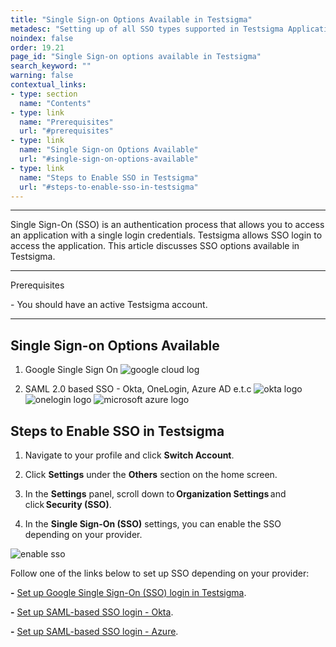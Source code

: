 ```yaml
---
title: "Single Sign-on Options Available in Testsigma"
metadesc: "Setting up of all SSO types supported in Testsigma Application. With SSO, there's no need to store and manage passwords for the websites."
noindex: false
order: 19.21
page_id: "Single Sign-on options available in Testsigma"
search_keyword: ""
warning: false
contextual_links:
- type: section
  name: "Contents"
- type: link
  name: "Prerequisites"
  url: "#prerequisites"
- type: link
  name: "Single Sign-on Options Available"
  url: "#single-sign-on-options-available"
- type: link
  name: "Steps to Enable SSO in Testsigma"
  url: "#steps-to-enable-sso-in-testsigma"
---
```


---

Single Sign-On (SSO) is an authentication process that allows you to access an application with a single login credentials. Testsigma allows SSO login to access the application. This article discusses SSO options available in Testsigma.

---


<p id="prerequisites">Prerequisites</p>
- You should have an active Testsigma account.


---

## **Single Sign-on Options Available**


1. Google Single Sign On
    ![google cloud log](https://docs.testsigma.com/images/security/google-cloud-logo.png)


2. SAML 2.0 based SSO - Okta, OneLogin, Azure AD e.t.c
    ![okta logo](https://docs.testsigma.com/images/security/okta-logo.png)
    ![onelogin logo](https://docs.testsigma.com/images/security/onelogin-logo.png)
    ![microsoft azure logo](https://docs.testsigma.com/images/security/microsoft-azure-logo.png)

## **Steps to Enable SSO in Testsigma**

1. Navigate to your profile and click **Switch Account**.

2. Click **Settings** under the **Others** section on the home screen.

3. In the **Settings** panel, scroll down to **Organization Settings** and click **Security (SSO)**.

4. In the **Single Sign-On (SSO)** settings, you can enable the SSO depending on your provider.

![enable sso](https://s3.amazonaws.com/static-docs.testsigma.com/new_images/projects/sso/SAML_image.1.png)

Follow one of the links below to set up SSO depending on your provider:

**-** [Set up Google Single Sign-On (SSO) login in Testsigma](https://testsigma.com/docs/configuration/security/google-sso/).

**-** [Set up SAML-based SSO login - Okta](https://testsigma.com/docs/configuration/security/okta-sso/).

**-** [Set up SAML-based SSO login - Azure](https://testsigma.com/docs/configuration/security/azure-sso/).